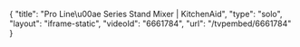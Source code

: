 {
    "title": "Pro Line\u00ae Series Stand Mixer | KitchenAid",
    "type": "solo",
    "layout": "iframe-static",
    "videoId": "6661784",
    "url": "\/tvpembed\/6661784"
}